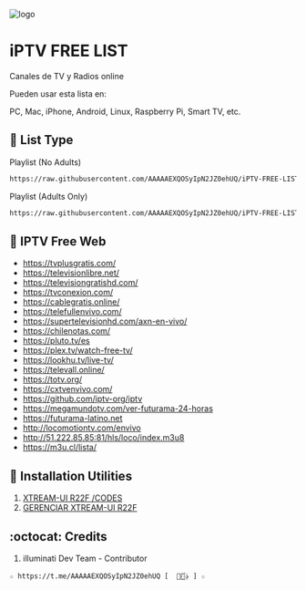 ﻿![logo](https://st.depositphotos.com/1092019/4295/i/450/depositphotos_42959315-stock-photo-iptv-concept-on-digital-background.jpg)
 
# iPTV FREE LIST
Canales de TV y Radios online

Pueden usar esta lista en:

PC, Mac, iPhone, Android, Linux, Raspberry Pi, Smart TV, etc.

## :book: List Type

Playlist (No Adults)
```bash
https://raw.githubusercontent.com/AAAAAEXQOSyIpN2JZ0ehUQ/iPTV-FREE-LIST/master/iPTV-Free-List_TV.m3u
```

Playlist (Adults Only)
```bash
https://raw.githubusercontent.com/AAAAAEXQOSyIpN2JZ0ehUQ/iPTV-FREE-LIST/master/iPTV-Free-List_XXX.m3u
```

## :book: IPTV Free Web
* https://tvplusgratis.com/
* https://televisionlibre.net/
* https://televisiongratishd.com/
* https://tvconexion.com/
* https://cablegratis.online/
* https://telefullenvivo.com/
* https://supertelevisionhd.com/axn-en-vivo/
* https://chilenotas.com/
* https://pluto.tv/es
* https://plex.tv/watch-free-tv/
* https://lookhu.tv/live-tv/
* https://televall.online/
* https://totv.org/
* https://cxtvenvivo.com/
* https://github.com/iptv-org/iptv
* https://megamundotv.com/ver-futurama-24-horas
* https://futurama-latino.net
* http://locomotiontv.com/envivo
* http://51.222.85.85:81/hls/loco/index.m3u8
* https://m3u.cl/lista/

## :book: Installation Utilities
1. [XTREAM-UI R22F /CODES](https://github.com/AAAAAEXQOSyIpN2JZ0ehUQ/IPTV/tree/master/xtream-ui)
2. [GERENCIAR XTREAM-UI R22F](https://github.com/AAAAAEXQOSyIpN2JZ0ehUQ/iPTV-FREE-LIST/tree/master/Install/gestorextream-ui)

## :octocat: Credits
1. illuminati Dev Team - Contributor 
```
☆ https://t.me/AAAAAEXQOSyIpN2JZ0ehUQ [  ⃘⃤꙰✰ ] ☆
```
